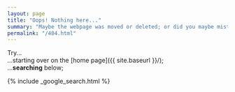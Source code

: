 ```yaml
---
layout: page
title: "Oops! Nothing here..."
summary: "Maybe the webpage was moved or deleted; or did you maybe mistype the link?"
permalink: "/404.html"
---
```

Try...  
...starting over on the [home page]({{ site.baseurl }}/);  
...**searching** below;  

{% include _google_search.html %}
